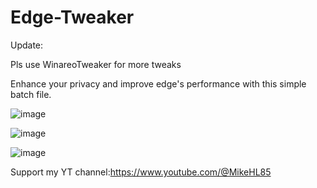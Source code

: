 # Edge-Tweaker
Update:

Pls use WinareoTweaker for more tweaks

Enhance your privacy and improve edge's performance with this simple batch file.

![image](https://github.com/LunarXMike/Edge-Tweaker/assets/158159992/1fe252ed-ecf9-4f95-969a-1e60e263ce9d)

![image](https://github.com/LunarXMike/Edge-Tweaker/assets/158159992/ef6f920c-720e-462d-8075-0bd00e66d01e)

![image](https://github.com/LunarXMike/Edge-Tweaker/assets/158159992/894e0830-024d-4e40-8442-26f4d1e8cc77)

Support my YT channel:https://www.youtube.com/@MikeHL85
